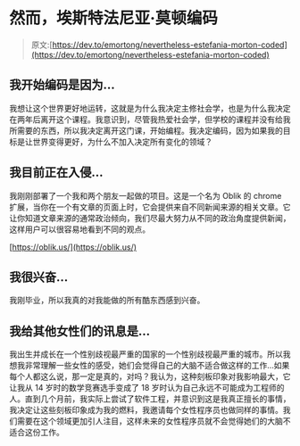 # 然而，埃斯特法尼亚·莫顿编码

> 原文:[https://dev.to/emortong/nevertheless-estefania-morton-coded](https://dev.to/emortong/nevertheless-estefania-morton-coded)

## [](#i-began-coding-because)我开始编码是因为...

我想让这个世界更好地运转，这就是为什么我决定主修社会学，也是为什么我决定在两年后离开这个课程。我意识到，尽管我热爱社会学，但学校的课程并没有给我所需要的东西，所以我决定离开这门课，开始编程。我决定编码，因为如果我的目标是让世界变得更好，为什么不加入决定所有变化的领域？

## [](#im-currently-hacking-on)我目前正在入侵...

我刚刚部署了一个我和两个朋友一起做的项目。这是一个名为 Oblik 的 chrome 扩展，当你在一个有文章的页面上时，它会提供来自不同新闻来源的相关文章。它让你知道文章来源的通常政治倾向，我们尽最大努力从不同的政治角度提供新闻，这样用户可以很容易地看到不同的观点。

[https://oblik.us/](https://oblik.us/)

## [](#im-excited-about)我很兴奋...

我刚毕业，所以我真的对我能做的所有酷东西感到兴奋。

## [](#my-message-for-other-women-who-code-is)我给其他女性们的讯息是...

我出生并成长在一个性别歧视最严重的国家的一个性别歧视最严重的城市。所以我想我非常理解一些女性的感受，她们会觉得自己的大脑不适合做这样的工作...如果每个人都这么说，那一定是真的，对吗？我认为，这种刻板印象对我影响最大，它让我从 14 岁时的数学竞赛选手变成了 18 岁时认为自己永远不可能成为工程师的人。直到几个月前，我实际上尝试了软件工程，并意识到这是我真正擅长的事情，我决定让这些刻板印象成为我的燃料，我邀请每个女性程序员也做同样的事情。我们需要在这个领域更加引人注目，这样未来的女性程序员就不会觉得她们的大脑不适合这份工作。